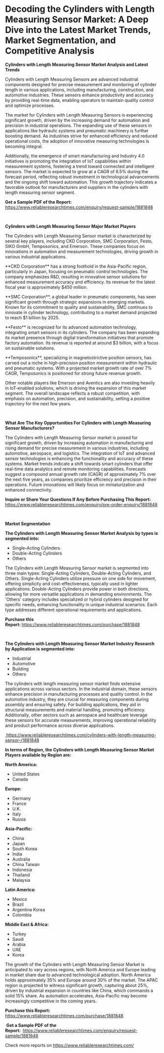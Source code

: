 <p><h1>Decoding the Cylinders with Length Measuring Sensor Market: A Deep Dive into the Latest Market Trends, Market Segmentation, and Competitive Analysis</h1></p><p><strong>Cylinders with Length Measuring Sensor Market Analysis and Latest Trends</strong></p>
<p><p>Cylinders with Length Measuring Sensors are advanced industrial components designed for precise measurement and monitoring of cylinder length in various applications, including manufacturing, construction, and automotive industries. These sensors enhance productivity and accuracy by providing real-time data, enabling operators to maintain quality control and optimize processes.</p><p>The market for Cylinders with Length Measuring Sensors is experiencing significant growth, driven by the increasing demand for automation and precision in industrial operations. The expanding use of these sensors in applications like hydraulic systems and pneumatic machinery is further boosting demand. As industries strive for enhanced efficiency and reduced operational costs, the adoption of innovative measuring technologies is becoming integral.</p><p>Additionally, the emergence of smart manufacturing and Industry 4.0 initiatives is promoting the integration of IoT capabilities within measurement systems, fostering a trend toward connected and intelligent sensors. The market is expected to grow at a CAGR of 6.5% during the forecast period, reflecting robust investment in technological advancements and the ongoing shift toward automation. This growth trajectory indicates a favorable outlook for manufacturers and suppliers in the cylinders with length measuring sensor segment.</p></p>
<p><strong>Get a Sample PDF of the Report:&nbsp;</strong> <a href="https://www.reliableresearchtimes.com/enquiry/request-sample/1881848?utm_campaign=2638&utm_medium=2&utm_source=Github&utm_content=ia&utm_term=05032025&utm_id=cylinders-with-length-measuring-sensor">https://www.reliableresearchtimes.com/enquiry/request-sample/1881848</a></p>
<p>&nbsp;</p>
<p><strong>Cylinders with Length Measuring Sensor Major Market Players</strong></p>
<p><p>The Cylinders with Length Measuring Sensor market is characterized by several key players, including CKD Corporation, SMC Corporation, Festo, SIKO GmbH, Temposonics, and Emerson. These companies focus on innovations in automation and measurement technologies, driving growth in various industrial applications.</p><p>**CKD Corporation** has a strong foothold in the Asia-Pacific region, particularly in Japan, focusing on pneumatic control technologies. The company emphasizes R&D, resulting in innovative sensor solutions for enhanced measurement accuracy and efficiency. Its revenue for the latest fiscal year is approximately $450 million.</p><p>**SMC Corporation**, a global leader in pneumatic components, has seen significant growth through strategic expansions in emerging markets. Known for its commitment to quality and sustainability, SMC continues to innovate in cylinder technology, contributing to a market demand projected to reach $1 billion by 2025.</p><p>**Festo** is recognized for its advanced automation technology, integrating smart sensors in its cylinders. The company has been expanding its market presence through digital transformation initiatives that promote factory automation. Its revenue is reported at around $3 billion, with a focus on sustainable solutions.</p><p>**Temposonics**, specializing in magnetostrictive position sensors, has carved out a niche in high-precision position measurement within hydraulic and pneumatic systems. With a projected market growth rate of over 7% CAGR, Temposonics is positioned for strong future revenue growth.</p><p>Other notable players like Emerson and Aventics are also investing heavily in IoT-enabled solutions, which is driving the expansion of this market segment. The overall landscape reflects a robust competition, with emphasis on automation, precision, and sustainability, setting a positive trajectory for the next few years.</p></p>
<p>&nbsp;</p>
<p><strong>What Are The Key Opportunities For Cylinders with Length Measuring Sensor Manufacturers?</strong></p>
<p><p>The Cylinders with Length Measuring Sensor market is poised for significant growth, driven by increasing automation in manufacturing and rising demand for precise measurement in various industries, including automotive, aerospace, and logistics. The integration of IoT and advanced sensor technologies is enhancing the functionality and accuracy of these systems. Market trends indicate a shift towards smart cylinders that offer real-time data analytics and remote monitoring capabilities. Forecasts suggest a compound annual growth rate (CAGR) of approximately 7% over the next five years, as companies prioritize efficiency and precision in their operations. Future innovations will likely focus on miniaturization and enhanced connectivity.</p></p>
<p><strong>Inquire or Share Your Questions If Any Before Purchasing This Report:</strong> <a href="https://www.reliableresearchtimes.com/enquiry/pre-order-enquiry/1881848?utm_campaign=2638&utm_medium=2&utm_source=Github&utm_content=ia&utm_term=05032025&utm_id=cylinders-with-length-measuring-sensor">https://www.reliableresearchtimes.com/enquiry/pre-order-enquiry/1881848</a></p>
<p>&nbsp;</p>
<p><strong>Market Segmentation</strong></p>
<p><strong>The Cylinders with Length Measuring Sensor Market Analysis by types is segmented into:</strong></p>
<p><ul><li>Single-Acting Cylinders</li><li>Double-Acting Cylinders</li><li>Others</li></ul></p>
<p><p>The Cylinders with Length Measuring Sensor market is segmented into three main types: Single-Acting Cylinders, Double-Acting Cylinders, and Others. Single-Acting Cylinders utilize pressure on one side for movement, offering simplicity and cost-effectiveness, typically used in lighter applications. Double-Acting Cylinders provide power in both directions, allowing for more versatile applications in demanding environments. The 'Others' category includes specialized or hybrid cylinders designed for specific needs, enhancing functionality in unique industrial scenarios. Each type addresses different operational requirements and applications.</p></p>
<p><strong>Purchase this Report:&nbsp;</strong><a href="https://www.reliableresearchtimes.com/purchase/1881848?utm_campaign=2638&utm_medium=2&utm_source=Github&utm_content=ia&utm_term=05032025&utm_id=cylinders-with-length-measuring-sensor">https://www.reliableresearchtimes.com/purchase/1881848</a></p>
<p>&nbsp;</p>
<p><strong>The Cylinders with Length Measuring Sensor Market Industry Research by Application is segmented into:</strong></p>
<p><ul><li>Industrial</li><li>Automotive</li><li>Building</li><li>Others</li></ul></p>
<p><p>The cylinders with length measuring sensor market finds extensive applications across various sectors. In the industrial domain, these sensors enhance precision in manufacturing processes and quality control. In the automotive industry, they are crucial for measuring components during assembly and ensuring safety. For building applications, they aid in structural measurements and material handling, promoting efficiency. Additionally, other sectors such as aerospace and healthcare leverage these sensors for accurate measurements, improving operational reliability and product performance across diverse applications.</p></p>
<p><a href="https://www.reliableresearchtimes.com/cylinders-with-length-measuring-sensor-r1881848?utm_campaign=2638&utm_medium=2&utm_source=Github&utm_content=ia&utm_term=05032025&utm_id=cylinders-with-length-measuring-sensor">&nbsp;https://www.reliableresearchtimes.com/cylinders-with-length-measuring-sensor-r1881848</a></p>
<p><strong>In terms of Region, the Cylinders with Length Measuring Sensor Market Players available by Region are:</strong></p>
<p>
    <p> <strong> North America: </strong>
        <ul>
            <li>United States</li>
            <li>Canada</li>
        </ul>
        </p> 
    <p> <strong> Europe: </strong>
        <ul>
            <li>Germany</li>
            <li>France</li>
            <li>U.K.</li>
            <li>Italy</li>
            <li>Russia</li>
        </ul>
        </p> 
    <p> <strong> Asia-Pacific: </strong>
        <ul>
            <li>China</li>
            <li>Japan</li>
            <li>South Korea</li>
            <li>India</li>
            <li>Australia</li>
            <li>China Taiwan</li>
            <li>Indonesia</li>
            <li>Thailand</li>
            <li>Malaysia</li>
        </ul>
        </p> 
    <p> <strong> Latin America: </strong>
        <ul>
            <li>Mexico</li>
            <li>Brazil</li>
            <li>Argentina Korea</li>
            <li>Colombia</li>
        </ul>
        </p> 
    <p> <strong> Middle East & Africa: </strong>
        <ul>
            <li>Turkey</li>
            <li>Saudi</li>
            <li>Arabia</li>
            <li>UAE</li>
            <li>Korea</li>
        </ul>
    </p>
    </p>
<p><p>The growth of the Cylinders with Length Measuring Sensor Market is anticipated to vary across regions, with North America and Europe leading in market share due to advanced technological adoption. North America holds approximately 35% and Europe around 30% of the market. The APAC region is projected to witness significant growth, capturing about 25%, driven by industrial expansion in countries like China, which commands a solid 15% share. As automation accelerates, Asia-Pacific may become increasingly competitive in the coming years.</p></p>
<p><strong>Purchase this Report: </strong><a href="https://www.reliableresearchtimes.com/purchase/1881848?utm_campaign=2638&utm_medium=2&utm_source=Github&utm_content=ia&utm_term=05032025&utm_id=cylinders-with-length-measuring-sensor">https://www.reliableresearchtimes.com/purchase/1881848</a></p>
<p>&nbsp;<strong>Get a Sample PDF of the Report:&nbsp;&nbsp;</strong><a href="https://www.reliableresearchtimes.com/enquiry/request-sample/1881848?utm_campaign=2638&utm_medium=2&utm_source=Github&utm_content=ia&utm_term=05032025&utm_id=cylinders-with-length-measuring-sensor">https://www.reliableresearchtimes.com/enquiry/request-sample/1881848</a></p>
<p><strong></strong></p>
<p>Check more reports on <a href="https://www.reliableresearchtimes.com/?utm_campaign=2638&utm_medium=2&utm_source=Github&utm_content=ia&utm_term=05032025&utm_id=cylinders-with-length-measuring-sensor">https://www.reliableresearchtimes.com/</a></p>